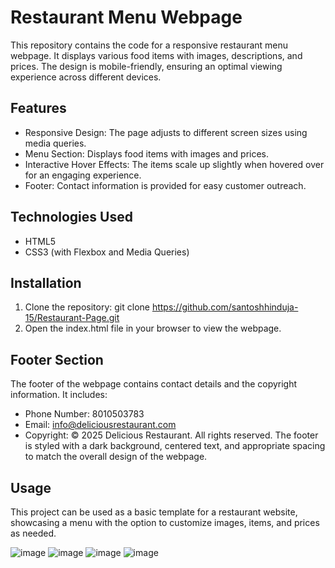 # Restaurant Menu Webpage
This repository contains the code for a responsive restaurant menu webpage. It displays various food items with images, descriptions, and prices. The design is mobile-friendly, ensuring an optimal viewing experience across different devices.

## Features
- Responsive Design: The page adjusts to different screen sizes using media queries.
- Menu Section: Displays food items with images and prices.
- Interactive Hover Effects: The items scale up slightly when hovered over for an engaging experience.
- Footer: Contact information is provided for easy customer outreach.

## Technologies Used
- HTML5
- CSS3 (with Flexbox and Media Queries)

## Installation
1. Clone the repository:
   git clone https://github.com/santoshhinduja-15/Restaurant-Page.git
2. Open the index.html file in your browser to view the webpage.

## Footer Section

The footer of the webpage contains contact details and the copyright information. It includes:
- Phone Number: 8010503783
- Email: info@deliciousrestaurant.com
- Copyright: &copy; 2025 Delicious Restaurant. All rights reserved.
The footer is styled with a dark background, centered text, and appropriate spacing to match the overall design of the webpage.

## Usage
This project can be used as a basic template for a restaurant website, showcasing a menu with the option to customize images, items, and prices as needed.


![image](https://github.com/user-attachments/assets/88f35fc3-4b45-4fd1-8b71-8a0917494b30)
![image](https://github.com/user-attachments/assets/d326eefb-2f37-41f5-9896-0a74914aec71)
![image](https://github.com/user-attachments/assets/46601152-013b-4a93-bdfa-4a39674b42d2)
![image](https://github.com/user-attachments/assets/a57ec1ae-d4d7-4539-b6b9-172e7158f666)
